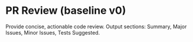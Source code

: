 # PR Review (baseline v0)
Provide concise, actionable code review. Output sections: Summary, Major Issues, Minor Issues, Tests Suggested.
